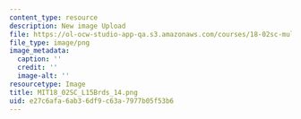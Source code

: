 ```yaml
---
content_type: resource
description: New image Upload
file: https://ol-ocw-studio-app-qa.s3.amazonaws.com/courses/18-02sc-multivariable-calculus-fall-2010/e27c6afa6ab36df9c63a7977b05f53b6_MIT18_02SC_L15Brds_14.png
file_type: image/png
image_metadata:
  caption: ''
  credit: ''
  image-alt: ''
resourcetype: Image
title: MIT18_02SC_L15Brds_14.png
uid: e27c6afa-6ab3-6df9-c63a-7977b05f53b6
---
```

